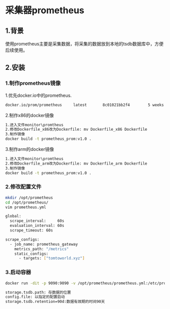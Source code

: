 # 采集器prometheus

## 1.背景

​		使用prometheus主要是采集数据，将采集的数据放到本地的tsdb数据库中，方便后续使用。

## 2.安装

### 1.制作prometheus镜像

1.优先docker.io中的prometheus.

~~~~bash
docker.io/prom/prometheus     latest       8c01021bb2f4        5 weeks ago         211 MB
~~~~

2.制作x86的docker镜像

~~~bash
1.进入文件monitor\promtheus
2.修改Dockerfile_x86改为Dockerfile: mv Dockerfile_x86 Dockerfile
3.制作镜像
docker build -t prometheus_prom:v1.0 .
~~~

3.制作arm的docker镜像

~~~bash
1.进入文件monitor\promtheus
2.修改Dockerfile_arm改为Dockerfile: mv Dockerfile_arm Dockerfile
3.制作镜像
docker build -t prometheus_prom:v1.0 .
~~~

### 2.修改配置文件

~~~bash
mkdir /opt/prometheus
cd /opt/prometheus/
vim prometheus.yml

global:
  scrape_interval:     60s
  evaluation_interval: 60s
  scrape_timeout: 60s

scrape_configs:
  - job_name: prometheus_gateway
    metrics_path: "/metrics"
    static_configs:
      - targets: ["tomtoworld.xyz"]
~~~

### 3.启动容器

~~~bash
docker run -dit -p 9090:9090 -v /opt/prometheus/prometheus.yml:/etc/prometheus/prometheus.yml -v /opt/prometheus/prometheus-data:/prometheus -v /opt/prometheus/conf:/etc/prometheus/conf --name prometheus prom/prometheus --config.file=/etc/prometheus/prometheus.yml --storage.tsdb.path=/prometheus --storage.tsdb.retention=1d 

storage.tsdb.path: 存数据的位置
config.file: 以指定的配置启动
storage.tsdb.retention=90d:数据有效期的时间90天
~~~
